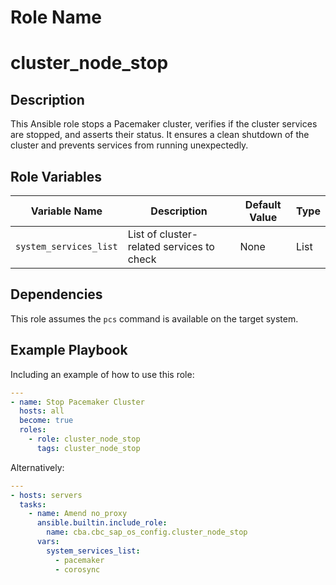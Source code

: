 Role Name
=========

# cluster_node_stop

Description
------------
This Ansible role stops a Pacemaker cluster, verifies if the cluster services are stopped, and asserts their status. It ensures a clean shutdown of the cluster and prevents services from running unexpectedly.

Role Variables
--------------


| Variable Name        | Description                                            | Default Value | Type   |
|----------------------|--------------------------------------------------------|--------------|--------|
| `system_services_list` | List of cluster-related services to check | None | List  |


Dependencies
------------

This role assumes the `pcs` command is available on the target system.

Example Playbook
----------------

Including an example of how to use this role:

```yaml
---
- name: Stop Pacemaker Cluster
  hosts: all
  become: true
  roles:
    - role: cluster_node_stop
      tags: cluster_node_stop
```

Alternatively: 

```yaml
---
- hosts: servers
  tasks:
    - name: Amend no_proxy
      ansible.builtin.include_role:
        name: cba.cbc_sap_os_config.cluster_node_stop
      vars:
      	system_services_list:
          - pacemaker
          - corosync
``` 
